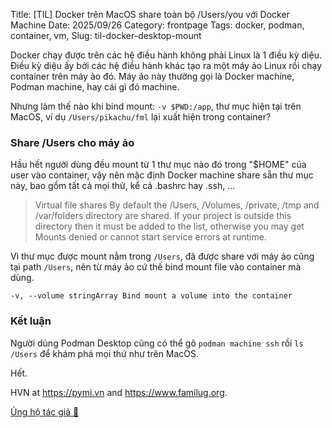 Title: [TIL] Docker trên MacOS share toàn bộ /Users/you với Docker Machine
Date: 2025/09/26
Category: frontpage
Tags: docker, podman, container, vm,
Slug: til-docker-desktop-mount

Docker chạy được trên các hệ điều hành không phải Linux là 1 điều kỳ diệu.
Điều kỳ diệu ấy bởi các hệ điều hành khác tạo ra một máy ảo Linux rồi chạy container trên máy ảo đó. Máy ảo này thường gọi là Docker machine, Podman machine, hay cái gì đó machine.

Nhưng làm thế nào khi bind mount: `-v $PWD:/app`, thư mục hiện tại trên MacOS, ví dụ `/Users/pikachu/fml` lại xuất hiện trong container?

### Share /Users cho máy ảo
Hầu hết người dùng đều mount từ 1 thư mục nào đó trong "$HOME" của user vào container, vậy nên mặc định Docker machine share sẵn thư mục này, bao gồm tất cả mọi thứ, kể cả .bashrc hay .ssh, ...

> Virtual file shares
> By default the /Users, /Volumes, /private, /tmp and /var/folders directory are shared.
> If your project is outside this directory then it must be added to the list, otherwise you may get Mounts denied or cannot start service errors at runtime.

Vì thư mục được mount nằm trong `/Users`, đã được share với máy ảo cũng tại path `/Users`, nên từ máy ảo cứ thế bind mount file vào container mà dùng.

```
-v, --volume stringArray Bind mount a volume into the container
```

### Kết luận
Người dùng Podman Desktop cũng có thể gõ `podman machine ssh` rồi `ls /Users` để khám phá mọi thứ như trên MacOS.

Hết.

HVN at <https://pymi.vn> and <https://www.familug.org>.

[Ủng hộ tác giả 🍺](https://www.familug.org/p/ung-ho.html)
